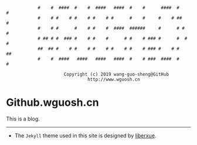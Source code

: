
                #    #  ####  #    #  ####   ####  #    #      ####  #    # 
                #    # #    # #    # #    # #      #    #     #    # ##   # 
                #    # #      #    # #    #  ####  ######     #      # #  # 
                # ## # #  ### #    # #    #      # #    # ### #      #  # # 
                ##  ## #    # #    # #    # #    # #    # ### #    # #   ## 
                #    #  ####   ####   ####   ####  #    # ###  ####  #    # 
    
                          Copyright (c) 2019 wang-guo-sheng@GitHub
                                   http://www.wguosh.cn

# Github.wguosh.cn

This is a blog.

----

* The `Jekyll` theme used in this site is designed by [liberxue](liberxue.github.io).

